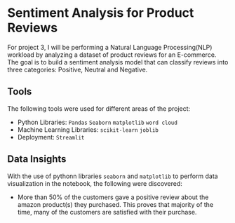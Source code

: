 # Sentiment Analysis for Product Reviews
For project 3, I will be performing a Natural Language Processing(NLP) workload by analyzing a dataset of product reviews for an E-commerce. 
The goal is to build a sentiment analysis model that can classify reviews into three categories: Positive, Neutral and Negative.

## Tools 
The following tools were used for different areas of the project:
* Python Libraries: `Pandas` `Seaborn` `matplotlib` `word cloud`
* Machine Learning Libraries: `scikit-learn` `joblib`
* Deployment: `Streamlit`

## Data Insights
With the use of pythonn libraries  `seaborn` and `matplotlib` to perform data visualization in the notebook, the following were discovered:
* More than 50% of the customers gave a positive review about the amazon product(s) they purchased. This proves that majority of the time,
  many of the customers are satisfied with their purchase.
